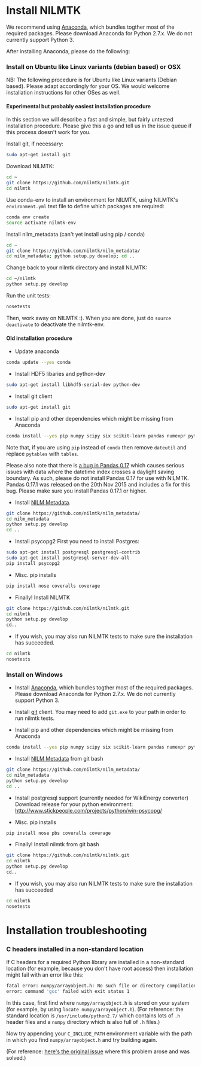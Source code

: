 
# Install NILMTK

We recommend using
[Anaconda](https://store.continuum.io/cshop/anaconda/), which bundles
togther most of the required packages. Please download Anaconda for
Python 2.7.x. We do not currently support Python 3.

After installing Anaconda, please do the following:

### Install on Ubuntu like Linux variants (debian based) or OSX

NB: The following procedure is for Ubuntu like Linux variants (Debian
based). Please adapt accordingly for your OS. We would welcome
installation instructions for other OSes as well.

#### Experimental but probably easiest installation procedure

In this section we will describe a fast and simple, but fairly
untested installation procedure.  Please give this a go and tell us in
the issue queue if this process doesn't work for you.

Install git, if necessary:

```bash
sudo apt-get install git
```

Download NILMTK:

```bash
cd ~
git clone https://github.com/nilmtk/nilmtk.git
cd nilmtk
```

Use conda-env to install an environment for NILMTK, using NILMTK's
`environment.yml` text file to define which packages are required:

```bash
conda env create
source activate nilmtk-env
```

Install nilm_metadata (can't yet install using pip / conda)

```bash
cd ~
git clone https://github.com/nilmtk/nilm_metadata/
cd nilm_metadata; python setup.py develop; cd ..
```

Change back to your nilmtk directory and install NILMTK:

```bash
cd ~/nilmtk
python setup.py develop
```

Run the unit tests:

```bash
nosetests
```

Then, work away on NILMTK :).  When you are done, just do `source
deactivate` to deactivate the nilmtk-env.


#### Old installation procedure

- Update anaconda
```bash
conda update --yes conda
```

- Install HDF5 libaries and python-dev
```bash
sudo apt-get install libhdf5-serial-dev python-dev
```

- Install git client
```bash
sudo apt-get install git
```

- Install pip and other dependencies which might be missing from Anaconda
```bash
conda install --yes pip numpy scipy six scikit-learn pandas numexpr pytables dateutil matplotlib networkx hmmlearn
```
Note that, if you are using `pip` instead of `conda` then remove
`dateutil` and replace `pytables` with `tables`.

Please also note that there is
[a bug in Pandas 0.17](https://github.com/pydata/pandas/issues/11626)
which causes serious issues with data where the datetime index crosses
a daylight saving boundary.  As such, please do not install Pandas
0.17 for use with NILMTK.  Pandas 0.17.1 was released on the 20th Nov
2015 and includes a fix for this bug.  Please make sure you install
Pandas 0.17.1 or higher.

- Install [NILM Metadata](https://github.com/nilmtk/nilm_metadata).
```bash
git clone https://github.com/nilmtk/nilm_metadata/
cd nilm_metadata
python setup.py develop
cd ..
```

- Install psycopg2
First you need to install Postgres:
```bash
sudo apt-get install postgresql postgresql-contrib
sudo apt-get install postgresql-server-dev-all
pip install psycopg2
```

- Misc. pip installs
```bash
pip install nose coveralls coverage
```

- Finally! Install NILMTK
```bash
git clone https://github.com/nilmtk/nilmtk.git
cd nilmtk
python setup.py develop
cd..
```

- If you wish, you may also run NILMTK tests to make sure the installation has succeeded.
```bash
cd nilmtk
nosetests
```

### Install on Windows

- Install [Anaconda](https://store.continuum.io/cshop/anaconda/), which bundles togther most of the required packages. Please download Anaconda for Python 2.7.x. We do not currently support Python 3.

- Install [git](http://git-scm.com/download/win) client. You may need to add `git.exe` to your path in order to run nilmtk tests. 

- Install pip and other dependencies which might be missing from Anaconda
```bash
conda install --yes pip numpy scipy six scikit-learn pandas numexpr pytables dateutil matplotlib networkx hmmlearn
```

- Install [NILM Metadata](https://github.com/nilmtk/nilm_metadata) from git bash
```bash
git clone https://github.com/nilmtk/nilm_metadata/
cd nilm_metadata
python setup.py develop
cd ..
```

-  Install postgresql support (currently needed for WikiEnergy converter)
Download release for your python environment:
http://www.stickpeople.com/projects/python/win-psycopg/

- Misc. pip installs
```bash
pip install nose pbs coveralls coverage
```

- Finally! Install nilmtk from git bash
```bash
git clone https://github.com/nilmtk/nilmtk.git
cd nilmtk
python setup.py develop
cd..
```

- If you wish, you may also run NILMTK tests to make sure the installation has succeeded
```bash
cd nilmtk
nosetests
```

# Installation troubleshooting

### C headers installed in a non-standard location

If C headers for a required Python library are installed in a non-standard location (for example, because you don't have root access) then installation might fail with an error like this:

```bash
fatal error: numpy/arrayobject.h: No such file or directory compilation terminated.
error: command 'gcc' failed with exit status 1
```

In this case, first find where `numpy/arrayobject.h` is stored on your system (for example, by using `locate numpy/arrayobject.h`).  (For reference: the standard location is `/usr/include/python2.7/` which  contains lots of `.h` header files and a `numpy` directory which is also full of `.h` files.)  

Now try appending your `C_INCLUDE_PATH` environment variable with the path in which you find `numpy/arrayobject.h` and try building again.

(For reference: [here's the original issue](https://github.com/nilmtk/nilmtk/issues/44) where this problem arose and was solved.)


    
